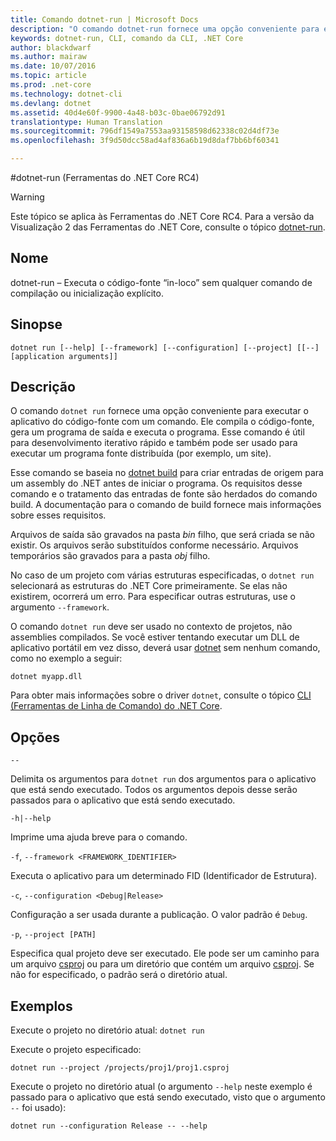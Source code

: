 ```yaml
---
title: Comando dotnet-run | Microsoft Docs
description: "O comando dotnet-run fornece uma opção conveniente para executar o aplicativo do código-fonte."
keywords: dotnet-run, CLI, comando da CLI, .NET Core
author: blackdwarf
ms.author: mairaw
ms.date: 10/07/2016
ms.topic: article
ms.prod: .net-core
ms.technology: dotnet-cli
ms.devlang: dotnet
ms.assetid: 40d4e60f-9900-4a48-b03c-0bae06792d91
translationtype: Human Translation
ms.sourcegitcommit: 796df1549a7553aa93158598d62338c02d4df73e
ms.openlocfilehash: 3f9d50dcc58ad4af836a6b19d8daf7bb6bf60341

---
```


#<a name="dotnet-run-net-core-tools-rc4"></a>dotnet-run (Ferramentas do .NET Core RC4)

> [!WARNING]
> Este tópico se aplica às Ferramentas do .NET Core RC4. Para a versão da Visualização 2 das Ferramentas do .NET Core, consulte o tópico [dotnet-run](../../tools/dotnet-run.md).

## <a name="name"></a>Nome 

dotnet-run – Executa o código-fonte “in-loco” sem qualquer comando de compilação ou inicialização explícito.

## <a name="synopsis"></a>Sinopse

`dotnet run [--help] [--framework] [--configuration]
    [--project] [[--] [application arguments]]`

## <a name="description"></a>Descrição
O comando `dotnet run` fornece uma opção conveniente para executar o aplicativo do código-fonte com um comando. Ele compila o código-fonte, gera um programa de saída e executa o programa. Esse comando é útil para desenvolvimento iterativo rápido e também pode ser usado para executar um programa fonte distribuída (por exemplo, um site).

Esse comando se baseia no [dotnet build](dotnet-build.md) para criar entradas de origem para um assembly do .NET antes de iniciar o programa. Os requisitos desse comando e o tratamento das entradas de fonte são herdados do comando build. A documentação para o comando de build fornece mais informações sobre esses requisitos.

Arquivos de saída são gravados na pasta *bin* filho, que será criada se não existir. Os arquivos serão substituídos conforme necessário. Arquivos temporários são gravados para a pasta *obj* filho.  

No caso de um projeto com várias estruturas especificadas, o `dotnet run` selecionará as estruturas do .NET Core primeiramente. Se elas não existirem, ocorrerá um erro. Para especificar outras estruturas, use o argumento `--framework`.

O comando `dotnet run` deve ser usado no contexto de projetos, não assemblies compilados. Se você estiver tentando executar um DLL de aplicativo portátil em vez disso, deverá usar [dotnet](dotnet.md) sem nenhum comando, como no exemplo a seguir:
 
`dotnet myapp.dll`

Para obter mais informações sobre o driver `dotnet`, consulte o tópico [CLI (Ferramentas de Linha de Comando) do .NET Core](index.md).

## <a name="options"></a>Opções

`--`

Delimita os argumentos para `dotnet run` dos argumentos para o aplicativo que está sendo executado. Todos os argumentos depois desse serão passados para o aplicativo que está sendo executado. 

`-h|--help`

Imprime uma ajuda breve para o comando.

`-f`, `--framework <FRAMEWORK_IDENTIFIER>`

Executa o aplicativo para um determinado FID (Identificador de Estrutura). 

`-c`, `--configuration <Debug|Release>`

Configuração a ser usada durante a publicação. O valor padrão é `Debug`.

`-p`, `--project [PATH]`

Especifica qual projeto deve ser executado. Ele pode ser um caminho para um arquivo [csproj](csproj.md) ou para um diretório que contém um arquivo [csproj](csproj.md). Se não for especificado, o padrão será o diretório atual. 

## <a name="examples"></a>Exemplos

Execute o projeto no diretório atual: `dotnet run` 

Execute o projeto especificado:

`dotnet run --project /projects/proj1/proj1.csproj`

Execute o projeto no diretório atual (o argumento `--help` neste exemplo é passado para o aplicativo que está sendo executado, visto que o argumento `--` foi usado):

`dotnet run --configuration Release -- --help`


<!--HONumber=Feb17_HO2-->


